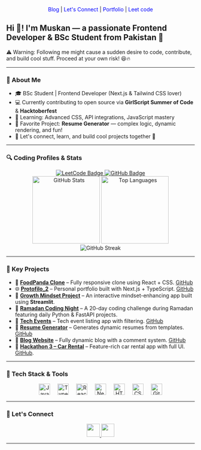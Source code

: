<div align="center">
  <a href="https://blog-website-rho-blush.vercel.app/" style="color:blue; text-decoration:none;">Blog</a>  | 
  <a href="https://www.linkedin.com/in/muskan-fatima-ab90732b7/" style="color:blue; text-decoration:none;"> Let's Connect</a>  | 
  <a href="https://protofilo-2.vercel.app/" style="color:blue; text-decoration:none;"> Portfolio</a>  |
    <a href="https://leetcode.com/u/Code_with_muskan/" style="color:blue; text-decoration:none;">Leet code</a>

  
</div>



<h2 align="left">Hi 👋! I'm Muskan — a passionate Frontend Developer & BSc Student from Pakistan 🚀</h2>

⚠️ Warning: Following me might cause a sudden desire to code, contribute, and build cool stuff. Proceed at your own risk! 😆🔥

---
### 🚀 About Me
- 🎓 BSc Student | Frontend Developer (Next.js & Tailwind CSS lover)
- 💻 Currently contributing to open source via **GirlScript Summer of Code** & **Hacktoberfest**
- 🧠 Learning: Advanced CSS, API integrations, JavaScript mastery
- 📌 Favorite Project: **Resume Generator** — complex logic, dynamic rendering, and fun!
- 🤞 Let's connect, learn, and build cool projects together 💙

---
### 🔍 Coding Profiles & Stats

<div align="center">
  <a href="https://leetcode.com/u/Code_with_muskan/" target="_blank">
    <img src="https://img.shields.io/badge/LeetCode-FFA116?style=for-the-badge&logo=leetcode&logoColor=black" alt="LeetCode Badge"/>
  </a>
  <a href="https://github.com/muskan-fatim" target="_blank">
    <img src="https://img.shields.io/badge/GitHub-100000?style=for-the-badge&logo=github&logoColor=white" alt="GitHub Badge"/>
  </a>
</div>

<div align="center">
  <img src="https://github-profile-summary-cards.vercel.app/api/cards/stats?username=muskan-fatim&theme=2077" alt="GitHub Stats" height="180"/>
  <img src="https://github-profile-summary-cards.vercel.app/api/cards/repos-per-language?username=muskan-fatim&theme=2077" alt="Top Languages" height="180"/>
  <br/>
  <img src="https://github-readme-streak-stats.herokuapp.com/?user=muskan-fatim&theme=2077" alt="GitHub Streak"/>
</div>

---

### 🌟 Key Projects

- 🥡 **[FoodPanda Clone](https://panda-clone.vercel.app/)** – Fully responsive clone using React + CSS. [GitHub](https://github.com/muskan-fatim/panda-clone.git)
- 🌐 **[Protofilo_2](https://protofilo-2.vercel.app/)** – Personal portfolio built with Next.js + TypeScript. [GitHub](https://github.com/muskan-fatim/Protofilo_2)
- 🌱 **[Growth Mindset Project](https://growth-mindset-project-0.streamlit.app/)** – An interactive mindset-enhancing app built using **Streamlit**.
- 🌚 **[Ramadan Coding Night](https://github.com/muskan-fatim/Ramdan_coding_night.git)** – A 20-day coding challenge during Ramadan featuring daily Python & FastAPI projects.
- 📍 **[Tech Events](https://tech-event-lovat.vercel.app/)** – Tech event listing app with filtering. [GitHub](https://github.com/muskan-fatim/tech-events)
- 📄 **[Resume Generator](https://resume-generator-azure.vercel.app/)** – Generates dynamic resumes from templates. [GitHub](https://github.com/muskan-fatim/resume-builder)
- 📜 **[Blog Website](https://blog-website-rho-blush.vercel.app/)** – Fully dynamic blog with a comment system. [GitHub](https://github.com/muskan-fatim/blog-website)
- 🚗 **[Hackathon 3 – Car Rental](https://hackthone-3-two.vercel.app/)** – Feature-rich car rental app with full UI. [GitHub](https://github.com/muskan-fatim/hackthone-3).

---

### 🔧 Tech Stack & Tools

<div align="center">
  <img src="https://cdn.jsdelivr.net/gh/devicons/devicon/icons/javascript/javascript-original.svg" height="30" alt="JavaScript"/>
  <img width="12"/>
  <img src="https://cdn.jsdelivr.net/gh/devicons/devicon/icons/typescript/typescript-original.svg" height="30" alt="TypeScript"/>
  <img width="12"/>
  <img src="https://cdn.jsdelivr.net/gh/devicons/devicon/icons/react/react-original.svg" height="30" alt="React"/>
  <img width="12"/>
  <img src="https://cdn.jsdelivr.net/gh/devicons/devicon/icons/nextjs/nextjs-original.svg" height="30" alt="Next.js"/>
  <img width="12"/>
  <img src="https://cdn.jsdelivr.net/gh/devicons/devicon/icons/html5/html5-original.svg" height="30" alt="HTML5"/>
  <img width="12"/>
  <img src="https://cdn.jsdelivr.net/gh/devicons/devicon/icons/css3/css3-original.svg" height="30" alt="CSS3"/>
  <img width="12"/>
  <img src="https://cdn.jsdelivr.net/gh/devicons/devicon/icons/git/git-original.svg" height="30" alt="Git"/>
</div>

---

### 📍 Let's Connect

<div align="center">
  <a href="https://www.linkedin.com/in/muskan-fatima-ab90732b7/" target="_blank">
    <img src="https://img.shields.io/static/v1?message=LinkedIn&logo=linkedin&label=&color=0077B5&logoColor=white&style=for-the-badge" height="35"/>
  </a>
  <a href="mailto:mushiifatima3456@gmail.com">
    <img src="https://img.shields.io/static/v1?message=Gmail&logo=gmail&label=&color=D14836&logoColor=white&style=for-the-badge" height="35"/>
  </a>
</div>

---




